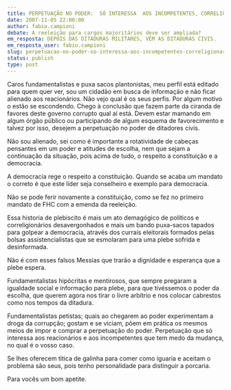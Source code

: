 ```yaml
---
title: PERPETUAÇÃO NO PODER:  SÓ INTERESSA  AOS INCOMPETENTES, CORRELIGIONÁRIOS PUXA-SACOS E REACIONÁRIOS.
date: 2007-11-05 22:00:00
author: fabio.campioni
debate: A reeleição para cargos majoritários deve ser ampliada?
em_resposta: DEPOIS DAS DITADURAS MILITARES, VÊM AS DITADURAS CIVIS.
em_resposta_user: fabio.campioni
slug: perpetuacao-no-poder-so-interessa-aos-incompetentes-correligionarios-puxa-sacos-e-reacionarios
status: publish 
type: post
---
```


Caros fundamentalistas e puxa sacos plantonistas, meu perfil está editado para quem quer ver, sou um cidadão em busca de informação e não ficar alienado aos reacionários. Não vejo qual é os seus perfis. Por algum motivo o estão se escondendo. Chego à conclusão que fazem parte da ciranda de favores deste governo corrupto qual aí está. Devem estar mamando em algum órgão público ou participando de algum esquema de favorecimento e talvez por isso, desejem a perpetuação no poder de ditadores civis.   

Não sou alienado, sei como é importante a rotatividade de cabeças pensantes em um poder e atitudes de escolha, nem que sejam a continuação da situação, pois acima de tudo, o respeito a constituição e a democracia.  

A democracia rege o respeito a constituição. Quando se acaba um mandato o correto é que este líder seja conselheiro e exemplo para democracia.   

Não se pode ferir novamente a constituição, como se fez no primeiro mandato de FHC com a emenda da reeleição.  

Essa historia de plebiscito é mais um ato demagógico de políticos e correligionários desavergonhados e mais um bando puxa-sacos tapados para golpear a democracia, através dos currais eleitorais formados pelas bolsas assistencialistas que se esmolaram para uma plebe sofrida e desinformada.  

Não é com esses falsos Messias que trarão a dignidade e esperança que a plebe espera.  

Fundamentalistas hipócritas e mentirosos, que sempre pregaram a igualdade social e informação para plebe, para que tivéssemos o poder da escolha, que querem agora nos tirar o livre arbítrio e nos colocar cabrestos como nos tempos da ditadura.   

Fundamentalistas petistas; quais ao chegarem ao poder experimentam a droga da corrupção; gostam e se viciam, põem em prática os mesmos meios de impor e comprar a perpetuação do poder. Perpetuação que só interessa aos reacionários e aos incompetentes que tem medo da mudança, no qual é o vosso caso.   

Se lhes oferecem titica de galinha para comer como iguaria e aceitam o problema são seus, pois tenho personalidade para distinguir a porcaria.  

Para vocês um bom apetite.
